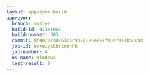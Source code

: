 ```yaml
---
layout: appveyor-build
appveyor:
  branch: master
  build-id: 41341061
  build-number: 383
  commit: df407073826326c937d196ee67f90a7941b5009d
  job-id: eokeiytkbrtophhb
  job-number: 4
  os-name: Windows
  test-result: 0
---
```

